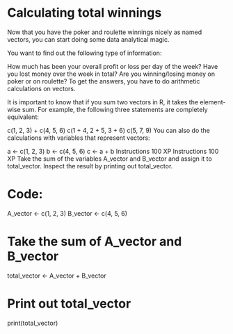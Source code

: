 # Calculating total winnings
Now that you have the poker and roulette winnings nicely as named vectors, you can start doing some data analytical magic.

You want to find out the following type of information:

How much has been your overall profit or loss per day of the week?
Have you lost money over the week in total?
Are you winning/losing money on poker or on roulette?
To get the answers, you have to do arithmetic calculations on vectors.

It is important to know that if you sum two vectors in R, it takes the element-wise sum. For example, the following three statements are completely equivalent:

c(1, 2, 3) + c(4, 5, 6)
c(1 + 4, 2 + 5, 3 + 6)
c(5, 7, 9)
You can also do the calculations with variables that represent vectors:

a <- c(1, 2, 3) 
b <- c(4, 5, 6)
c <- a + b
Instructions
100 XP
Instructions
100 XP
Take the sum of the variables A_vector and B_vector and assign it to total_vector.
Inspect the result by printing out total_vector.
# Code:
A_vector <- c(1, 2, 3)
B_vector <- c(4, 5, 6)

# Take the sum of A_vector and B_vector
total_vector <- A_vector + B_vector
  
# Print out total_vector
print(total_vector)

